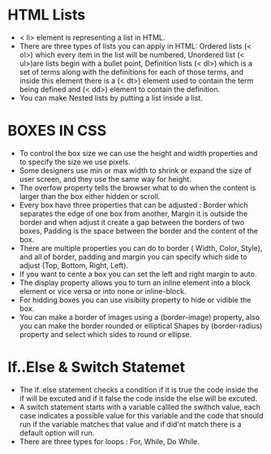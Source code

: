 # HTML Lists
* < li> element is representing a list in HTML.
* There are three types of lists you can apply in HTML: Ordered lists (< ol>) which every item in the list will be numbered, Unordered list (< ul>)are lists begin with a bullet point, Definition lists (< dl>) which is a set of terms along with the definitions for each of those terms, and inside this element there is a (< dt>) element used to contain the term being defined and (< dd>) element to contain the definition.
* You can make Nested lists by putting a list inside a list.
# BOXES IN CSS
* To control the box size we can use the height and width properties and to specify the size we use pixels.
* Some designers use min or max width to shrink or expand the size of user screen, and they use the same way for height.
* The overfow property tells the browser what to do when the content is larger than the box either hidden or scroll.
* Every box have three properties that can be adjusted : Border which separates the edge of one box from another, Margin it is outside the border and when adjust it create a gap between the borders of two boxes, Padding is the space between the border and the content of the box.
* There are multiple properties you can do to border ( Width, Color, Style), and all of border, padding and margin you can specify which side to adjust (Top, Bottom, Right, Left).
* If you want to cente a box you can set the left and right margin to auto.
* The display property allows you to turn an inline element into a block element or vice versa or into none or inline-block.
* For hidding boxes you can use visibiity property to hide or vidible the box.
* You can make a border of images using a (border-image) property, also you can make the border rounded or elliptical Shapes by (border-radius) property and select which sides to round or ellipse.
# If..Else & Switch Statemet 
* The if..else statement checks a condition if it is true the code inside the if will be excuted and if it false the code inside the else will be excuted.
* A switch statement starts with a variable callled the swithch value, each case indicates a possible value for this variable and the code that should run if the variable matches that value and if did'nt match there is a default option will run.
* There are three types for loops : For, While, Do While.
